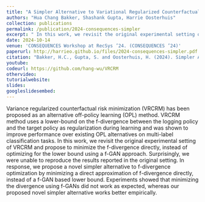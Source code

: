 ```yaml
---
title: "A Simpler Alternative to Variational Regularized Counterfactual Risk Minimization"
authors: "Hua Chang Bakker, Shashank Gupta, Harrie Oosterhuis"
collection: publications
permalink: /publication/2024-consequences-simpler
excerpt: " In this work, we revisit the original experimental setting of VRCRM and propose to minimize the f-divergence directly, instead of optimizing for the lower bound using a f-GAN approach. Surprisingly, we were unable to reproduce the results reported in the original setting. In response, we propose a novel simpler alternative to f-divergence optimization by minimizing a direct approximation of f-divergence directly, instead of a f-GAN based lower bound."
date: 2024-10-14
venue: 'CONSEQUENCES Workshop at RecSys ’24. (CONSEQUENCES ’24)'
paperurl: http://harrieo.github.io/files/2024-consequences-simpler.pdf
citation: "Bakker, H.C., Gupta, S. and Oosterhuis, H. (2024). Simpler Alternative to Variational Regularized Counterfactual Risk Minimization. In CONSEQUENCES Workshop at RecSys ’24, October 14, 2024, Bari, Italy."
youtube: 
codeurl: https://github.com/hang-wu/VRCRM
othervideo:
tutorialwebsite: 
slides: 
googleslidesembed: 
---
```


Variance regularized counterfactual risk minimization (VRCRM) has been proposed as an alternative off-policy learning (OPL) method. VRCRM method uses a lower-bound on the f-divergence between the logging policy and the target policy as regularization during learning and was shown to improve performance over existing OPL alternatives on multi-label classification tasks. In this work, we revisit the original experimental setting of VRCRM and propose to minimize the f-divergence directly, instead of optimizing for the lower bound using a f-GAN approach. Surprisingly, we were unable to reproduce the results reported in the original setting. In response, we propose a novel simpler alternative to f-divergence optimization by minimizing a direct approximation of f-divergence directly, instead of a f-GAN based lower bound. Experiments showed that minimizing the divergence using f-GANs did not work as expected, whereas our proposed novel simpler alternative works better empirically.
